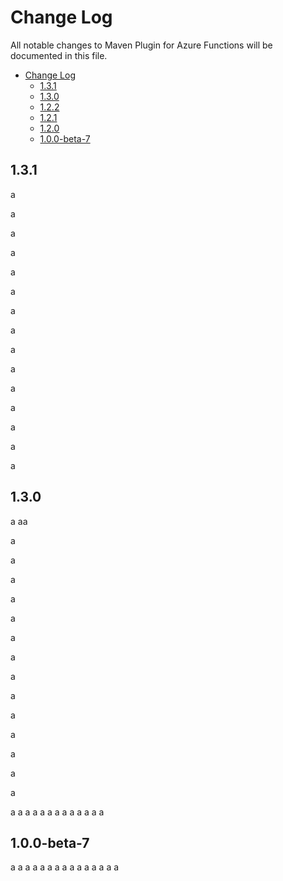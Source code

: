 # Change Log
All notable changes to Maven Plugin for Azure Functions will be documented in this file.
- [Change Log](#change-log)
  - [1.3.1](#1310)
  - [1.3.0](#1210)
  - [1.2.2](#0121)
  - [1.2.1](#0121)
  - [1.2.0](#0121)
  - [1.0.0-beta-7](#0121)

## 1.3.1
a

a

a

a

a

a

a

a

a

a

a

a

a

a

a

## 1.3.0
a
aa
 
 a
 
 a
 
 a
 
 a
 
 a
 
 a
 
 a
 
 a
 
 a
 
 a
 
 a
 
 a
 
 a
 
 a

a
a
a
a
a
a
a
a
a
a
a
a
a
## 1.0.0-beta-7
a
a
a
a
a
a
a
a
a
a
a
a
a
a
a
